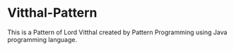 # Vitthal-Pattern
This is a Pattern of Lord Vitthal created by Pattern Programming using Java programming language.
